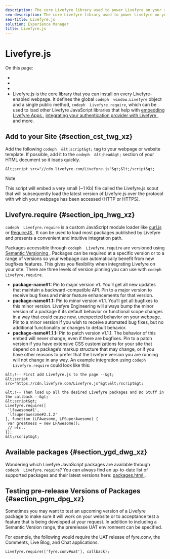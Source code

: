 ```yaml
---
description: The core Livefyre library used to power Livefyre on your site.
seo-description: The core Livefyre library used to power Livefyre on your site.
seo-title: Livefyre.js
solution: Experience Manager
title: Livefyre.js
---
```


# Livefyre.js

On this page:

* [](#c_livefyre.js/section_cst_twg_xz)
* [](#c_livefyre.js/section_ipq_hwg_xz)
* [](#c_livefyre.js/section_ygd_dwg_xz)
* [](#c_livefyre.js/section_pgm_dpg_xz)
Livefyre.js is the core library that you can install on every Livefyre-enabled webpage. It defines the global `codeph  window.Livefyre` object and a single public method, `codeph  Livefyre.require`, which can be used to load other Livefyre JavaScript libraries that help with [ embedding Livefyre Apps ](http://docs.livefyre.com/developers/app-integrations/), [ integrating your authentication provider with Livefyre ](http://docs.livefyre.com/developers/identity-integration/), and more.

## Add to your Site {#section_cst_twg_xz}

Add the following `codeph  &lt;script&gt;` tag to your webpage or website template. If possible, add it to the `codeph  &lt;head&gt;` section of your HTML document so it loads quickly.

```
&lt;script src="//cdn.livefyre.com/Livefyre.js"&gt;&lt;/script&gt;
```
>[!NOTE]
>
>This script will embed a very small (~1 Kb) file called the Livefyre.js scout that will subsequently load the latest version of Livefyre.js over the protocol with which your webpage has been accessed (HTTP or HTTPS).
## Livefyre.require {#section_ipq_hwg_xz}

`codeph  Livefyre.require` is a custom JavaScript module loader like [ curl.js ](https://github.com/cujojs/curl) or [ RequireJS ](http://requirejs.org/). It can be used to load most packages published by Livefyre and presents a convenient and intuitive integration path.

Packages accessible through `codeph  Livefyre.require` are versioned using [ Semantic Versioning ](http://semver.org/). Packages can be required at a specific version or to a range of versions so your webpage can automatically benefit from new bugfixes features. This gives you flexibility when integrating Livefyre on your site. There are three levels of version pinning you can use with `codeph  Livefyre.require`.

* **package-name#1:** Pin to major version v1. You’ll get all new updates that maintain a backward-compatible API. Pin to a major version to receive bug fixes and minor feature enhancements for that version.
* **package-name#1.1:** Pin to minor version v1.1. You’ll get all bugfixes to this minor version. Livefyre Engineering will always bump the minor version of a package if its default behavior or functional scope changes in a way that could cause new, unexpected behavior on your webpage. Pin to a minor version if you wish to receive automated bug fixes, but no additional functionality or changes to default behavior.
* **package-name#1.1.1:** Pin to patch version v1.1.1. The behavior of this embed will never change, even if there are bugfixes. Pin to a patch version if you have extensive CSS customizations for your site that depend on a package’s markup structure that may change, or if you have other reasons to prefer that the Livefyre version you are running will not change in any way.
An example integration using `codeph  Livefyre.require` could look like this:

```
&lt;!-- First add Livefyre.js to the page --&gt; 
&lt;script src="https://cdn.livefyre.com/Livefyre.js"&gt;&lt;/script&gt; 
 
&lt;!-- Then load up all the desired Livefyre packages and Do Stuff in the callback --&gt; 
&lt;script&gt; 
Livefyre.require([ 
 'lfawesome#1', 
 'lfsuperawesome#2.1.2' 
], function (LFAwesome, LFSuperAwesome) { 
 var greatness = new LFAwesome(); 
 // etc.. 
}); 
&lt;/script&gt;
```
## Available packages {#section_ygd_dwg_xz}

Wondering which Livefyre JavaScript packages are available through `codeph  Livefyre.require`? You can always find an up-to-date list of supported packages and their latest versions here: [ packages.html ](https://cdn.livefyre.com/packages.html).

## Testing pre-release Versions of Packages {#section_pgm_dpg_xz}

Sometimes you may want to test an upcoming version of a Livefyre package to make sure it will work on your website or to acceptance test a feature that is being developed at your request. In addition to including a Semantic Version range, the prerelease UAT environment can be specified.

For example, the following would require the UAT release of fyre.conv, the Comments, Live Blog, and Chat applications.

```
Livefyre.require(['fyre.conv#uat'], callback); 

```
